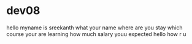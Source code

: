 # dev08
hello myname is sreekanth
what your name
where are you stay
which course your are learning 
how much salary youu expected
hello how r u
